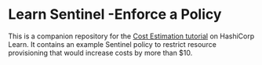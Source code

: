 # Learn Sentinel -Enforce a Policy

This is a companion repository for the [Cost Estimation
tutorial](https://learn.hashicorp.com/tutorials/terraform/cost-estimation) on
HashiCorp Learn. It contains an example Sentinel policy to restrict resource
provisioning that would increase costs by more than $10.
